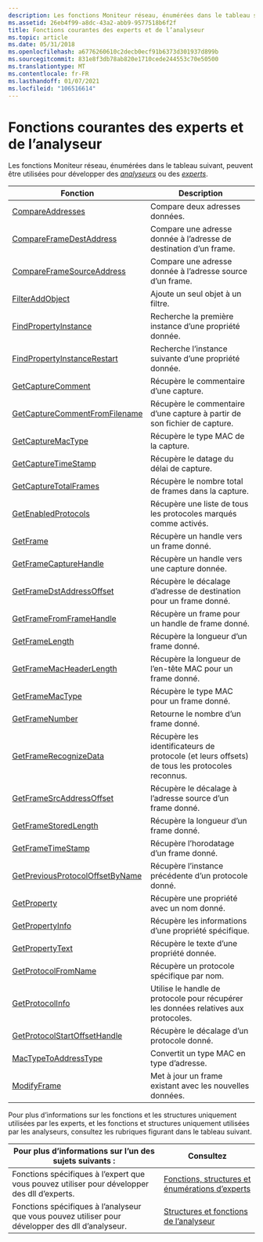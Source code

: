 ```yaml
---
description: Les fonctions Moniteur réseau, énumérées dans le tableau suivant, peuvent être utilisées pour développer des analyseurs ou des experts.
ms.assetid: 26eb4f99-a8dc-43a2-abb9-9577518b6f2f
title: Fonctions courantes des experts et de l’analyseur
ms.topic: article
ms.date: 05/31/2018
ms.openlocfilehash: a6776260610c2decb0ecf91b6373d301937d899b
ms.sourcegitcommit: 831e8f3db78ab820e1710cede244553c70e50500
ms.translationtype: MT
ms.contentlocale: fr-FR
ms.lasthandoff: 01/07/2021
ms.locfileid: "106516614"
---
```

# <a name="expert-and-parser-common-functions"></a>Fonctions courantes des experts et de l’analyseur

Les fonctions Moniteur réseau, énumérées dans le tableau suivant, peuvent être utilisées pour développer des [*analyseurs*](p.md) ou des [*experts*](e.md).



| Fonction                                                               | Description                                                                         |
|------------------------------------------------------------------------|-------------------------------------------------------------------------------------|
| [CompareAddresses](compareaddresses.md)                               | Compare deux adresses données.                                                       |
| [CompareFrameDestAddress](compareframedestaddress.md)                 | Compare une adresse donnée à l’adresse de destination d’un frame.                     |
| [CompareFrameSourceAddress](compareframesourceaddress.md)             | Compare une adresse donnée à l’adresse source d’un frame.                          |
| [FilterAddObject](filteraddobject.md)                                 | Ajoute un seul objet à un filtre.                                                   |
| [FindPropertyInstance](findpropertyinstance.md)                       | Recherche la première instance d’une propriété donnée.                                       |
| [FindPropertyInstanceRestart](findpropertyinstancerestart.md)         | Recherche l’instance suivante d’une propriété donnée.                                        |
| [GetCaptureComment](getcapturecomment.md)                             | Récupère le commentaire d’une capture.                                                 |
| [GetCaptureCommentFromFilename](getcapturecommentfromfilename.md)     | Récupère le commentaire d’une capture à partir de son fichier de capture.                           |
| [GetCaptureMacType](getcapturemactype.md)                             | Récupère le type MAC de la capture.                                              |
| [GetCaptureTimeStamp](getcapturetimestamp.md)                         | Récupère le datage du délai de capture.                                                |
| [GetCaptureTotalFrames](getcapturetotalframes.md)                     | Récupère le nombre total de frames dans la capture.                                          |
| [GetEnabledProtocols](getenabledprotocols.md)                         | Récupère une liste de tous les protocoles marqués comme activés.                            |
| [GetFrame](getframe.md)                                               | Récupère un handle vers un frame donné.                                                |
| [GetFrameCaptureHandle](getframecapturehandle.md)                     | Récupère un handle vers une capture donnée.                                              |
| [GetFrameDstAddressOffset](getframedstaddressoffset.md)               | Récupère le décalage d’adresse de destination pour un frame donné.                         |
| [GetFrameFromFrameHandle](getframefromframehandle.md)                 | Récupère un frame pour un handle de frame donné.                                         |
| [GetFrameLength](getframelength.md)                                   | Récupère la longueur d’un frame donné.                                              |
| [GetFrameMacHeaderLength](getframemacheaderlength.md)                 | Récupère la longueur de l’en-tête MAC pour un frame donné.                           |
| [GetFrameMacType](getframemactype.md)                                 | Récupère le type MAC pour un frame donné.                                           |
| [GetFrameNumber](getframenumber.md)                                   | Retourne le nombre d’un frame donné.                                                |
| [GetFrameRecognizeData](getframerecognizedata.md)                     | Récupère les identificateurs de protocole (et leurs offsets) de tous les protocoles reconnus. |
| [GetFrameSrcAddressOffset](getframesrcaddressoffset.md)               | Récupère le décalage à l’adresse source d’un frame donné.                        |
| [GetFrameStoredLength](getframestoredlength.md)                       | Récupère la longueur d’un frame donné.                                              |
| [GetFrameTimeStamp](getframetimestamp.md)                             | Récupère l’horodatage d’un frame donné.                                          |
| [GetPreviousProtocolOffsetByName](getpreviousprotocoloffsetbyname.md) | Récupère l’instance précédente d’un protocole donné.                                |
| [GetProperty](getproperty.md)                                         | Récupère une propriété avec un nom donné.                                             |
| [GetPropertyInfo](getpropertyinfo.md)                                 | Récupère les informations d’une propriété spécifique.                                   |
| [GetPropertyText](getpropertytext.md)                                 | Récupère le texte d’une propriété donnée.                                             |
| [GetProtocolFromName](getprotocolfromname.md)                         | Récupère un protocole spécifique par nom.                                              |
| [GetProtocolInfo](getprotocolinfo.md)                                 | Utilise le handle de protocole pour récupérer les données relatives aux protocoles.                        |
| [GetProtocolStartOffsetHandle](getprotocolstartoffsethandle.md)       | Récupère le décalage d’un protocole donné.                                           |
| [MacTypeToAddressType](mactypetoaddresstype.md)                       | Convertit un type MAC en type d’adresse.                                             |
| [ModifyFrame](modifyframe.md)                                         | Met à jour un frame existant avec les nouvelles données.                                            |



 

Pour plus d’informations sur les fonctions et les structures uniquement utilisées par les experts, et les fonctions et structures uniquement utilisées par les analyseurs, consultez les rubriques figurant dans le tableau suivant.



| Pour plus d’informations sur l’un des sujets suivants :                                          | Consultez                                                                                                |
|---------------------------------------------------------------------|----------------------------------------------------------------------------------------------------|
| Fonctions spécifiques à l’expert que vous pouvez utiliser pour développer des dll d’experts. | [Fonctions, structures et énumérations d’experts](expert-functions-structures-and-enumerations.md) |
| Fonctions spécifiques à l’analyseur que vous pouvez utiliser pour développer des dll d’analyseur. | [Structures et fonctions de l’analyseur](parser-functions-and-structures.md)                             |



 

 

 



